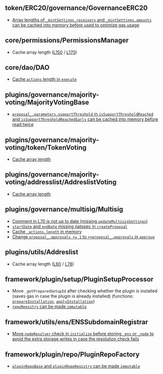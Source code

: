 ## token/ERC20/governance/GovernanceERC20

* [Array lengths of `_mintSettings.receivers` and `_mintSettings.amounts` can be cached into memory before used to optimize gas usage](https://github.com/code-423n4/2023-03-aragon/blob/4db573870aa4e1f40a3381cdd4ec006222e471fe/packages/contracts/src/token/ERC20/governance/GovernanceERC20.sol#L7)

## core/permissions/PermissionsManager

* Cache array length ([L150](https://github.com/code-423n4/2023-03-aragon/blob/4db573870aa4e1f40a3381cdd4ec006222e471fe/packages/contracts/src/core/permission/PermissionManager.sol#L150) / [L170](https://github.com/code-423n4/2023-03-aragon/blob/4db573870aa4e1f40a3381cdd4ec006222e471fe/packages/contracts/src/core/permission/PermissionManager.sol#L170))

## core/dao/DAO

* [Cache `actions` length in `execute`](https://github.com/code-423n4/2023-03-aragon/blob/4db573870aa4e1f40a3381cdd4ec006222e471fe/packages/contracts/src/core/dao/DAO.sol#L178)

## plugins/governance/majority-voting/MajorityVotingBase

* [`proposal_.parameters.supportThreshold` in `isSupportThresholdReached` and `isSupportThresholdReachedEarly` can be cached into memory before read twice](https://github.com/code-423n4/2023-03-aragon/blob/4db573870aa4e1f40a3381cdd4ec006222e471fe/packages/contracts/src/plugins/governance/majority-voting/MajorityVotingBase.sol#L313-L338)

## plugins/governance/majority-voting/token/TokenVoting

* [Cache array length](https://github.com/code-423n4/2023-03-aragon/blob/4db573870aa4e1f40a3381cdd4ec006222e471fe/packages/contracts/src/plugins/governance/majority-voting/token/TokenVoting.sol#L124)

## plugins/governance/majority-voting/addresslist/AddreslistVoting

* [Cache array length](https://github.com/code-423n4/2023-03-aragon/blob/4db573870aa4e1f40a3381cdd4ec006222e471fe/packages/contracts/src/plugins/governance/majority-voting/addresslist/AddresslistVoting.sol#L130)

## plugins/governance/multisig/Multisig

- [Comment in L70 is not up to date (missing `updateMultisigSettings`)](https://github.com/code-423n4/2023-03-aragon/blob/4db573870aa4e1f40a3381cdd4ec006222e471fe/packages/contracts/src/plugins/governance/multisig/Multisig.sol#L70)
- [`startDate` and `endDate` missing natspec in `createProposal`](https://github.com/code-423n4/2023-03-aragon/blob/4db573870aa4e1f40a3381cdd4ec006222e471fe/packages/contracts/src/plugins/governance/multisig/Multisig.sol#L198-L204)
- [Cache `_actions.length` in memory](https://github.com/code-423n4/2023-03-aragon/blob/4db573870aa4e1f40a3381cdd4ec006222e471fe/packages/contracts/src/plugins/governance/multisig/Multisig.sol#L252)
- [Change `proposal_.approvals += 1` to `++proposal_.approvals` in `approve`](https://github.com/code-423n4/2023-03-aragon/blob/4db573870aa4e1f40a3381cdd4ec006222e471fe/packages/contracts/src/plugins/governance/multisig/Multisig.sol#L276)

## plugins/utils/Addreslist

* Cache array length ([L60](https://github.com/code-423n4/2023-03-aragon/blob/4db573870aa4e1f40a3381cdd4ec006222e471fe/packages/contracts/src/plugins/utils/Addresslist.sol#L60) / [L78](https://github.com/code-423n4/2023-03-aragon/blob/4db573870aa4e1f40a3381cdd4ec006222e471fe/packages/contracts/src/plugins/utils/Addresslist.sol#L78))

## framework/plugin/setup/PluginSetupProcessor

* Move `_getPreparedSetupId` after checking whether the plugin is installed (saves gas in case the plugin is already installed) (functions: [`prepareInstallation`](https://github.com/code-423n4/2023-03-aragon/blob/4db573870aa4e1f40a3381cdd4ec006222e471fe/packages/contracts/src/framework/plugin/setup/PluginSetupProcessor.sol#L310-L323), [`applyInstallation`](https://github.com/code-423n4/2023-03-aragon/blob/4db573870aa4e1f40a3381cdd4ec006222e471fe/packages/contracts/src/framework/plugin/setup/PluginSetupProcessor.sol#L357-L368))
* [`repoRegistry` can be made `immutable`](https://github.com/code-423n4/2023-03-aragon/blob/4db573870aa4e1f40a3381cdd4ec006222e471fe/packages/contracts/src/framework/plugin/setup/PluginSetupProcessor.sol#L128)

## framework/utils/ens/ENSSubdomainRegistrar

* [Move `nodeResolver` check in `initialize` before storing `_ens` or `_node` to avoid the extra storage writes in case the resolution check fails](https://github.com/code-423n4/2023-03-aragon/blob/4db573870aa4e1f40a3381cdd4ec006222e471fe/packages/contracts/src/framework/utils/ens/ENSSubdomainRegistrar.sol#L60-L67)

## framework/plugin/repo/PluginRepoFactory

* [`pluginRepoBase` and `pluginRepoRegistry` can be made `immutable`](https://github.com/code-423n4/2023-03-aragon/blob/4db573870aa4e1f40a3381cdd4ec006222e471fe/packages/contracts/src/framework/plugin/repo/PluginRepoFactory.sol#L15-L18)